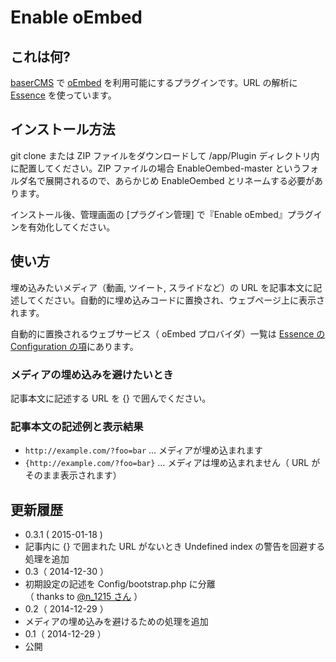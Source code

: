 # Enable oEmbed

## これは何?

[baserCMS](http://basercms.net/) で [oEmbed](http://oembed.com/) を利用可能にするプラグインです。URL の解析に [Essence](https://github.com/felixgirault/essence) を使っています。

## インストール方法

git clone または ZIP ファイルをダウンロードして /app/Plugin ディレクトリ内に配置してください。ZIP ファイルの場合 EnableOembed-master というフォルダ名で展開されるので、あらかじめ EnableOembed とリネームする必要があります。

インストール後、管理画面の [プラグイン管理] で『Enable oEmbed』プラグインを有効化してください。

## 使い方

埋め込みたいメディア（動画, ツイート, スライドなど）の URL を記事本文に記述してください。自動的に埋め込みコードに置換され、ウェブページ上に表示されます。

自動的に置換されるウェブサービス（ oEmbed プロバイダ）一覧は [Essence の Configuration の項](https://github.com/tecking/EnableOembed/tree/master/Vendor/essence#configuration)にあります。

### メディアの埋め込みを避けたいとき

記事本文に記述する URL を {} で囲んでください。

### 記事本文の記述例と表示結果

* ````http://example.com/?foo=bar```` … メディアが埋め込まれます
* ````{http://example.com/?foo=bar}```` … メディアは埋め込まれません（ URL がそのまま表示されます）

## 更新履歴

* 0.3.1 ( 2015-01-18 )
 * 記事内に {} で囲まれた URL がないとき Undefined index の警告を回避する処理を追加
* 0.3（ 2014-12-30 ）
 * 初期設定の記述を Config/bootstrap.php に分離  
 （ thanks to [@n_1215 さん](https://twitter.com/n_1215/status/549548359648677889) ）
* 0.2（ 2014-12-29 ）
 * メディアの埋め込みを避けるための処理を追加
* 0.1（ 2014-12-29 ）
 * 公開